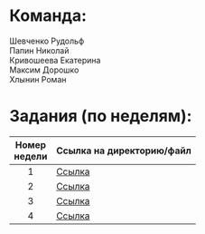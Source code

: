 # Команда:
Шевченко Рудольф<br>
Папин Николай<br>
Кривошеева Екатерина<br>
Максим Дорошко<br>
Хлынин Роман<br>
# Задания (по неделям):
| Номер<br>недели | Ссылка на директорию/файл |
|:---:|---|
| 1 | [Ссылка](ideas.md) |
| 2 | [Ссылка]() |
| 3 | [Ссылка]() |
| 4 | [Ссылка]() |
